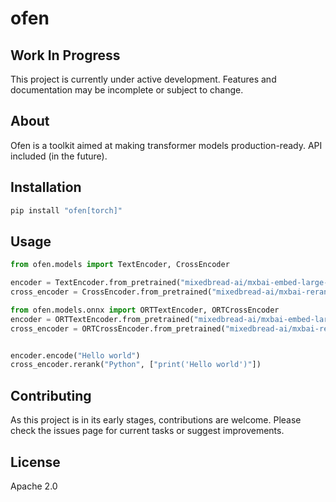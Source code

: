# ofen

## Work In Progress

This project is currently under active development. Features and documentation may be incomplete or subject to change.

## About

Ofen is a toolkit aimed at making transformer models production-ready. API included (in the future).

## Installation

```sh
pip install "ofen[torch]"
```

## Usage

```python
from ofen.models import TextEncoder, CrossEncoder

encoder = TextEncoder.from_pretrained("mixedbread-ai/mxbai-embed-large-v1")
cross_encoder = CrossEncoder.from_pretrained("mixedbread-ai/mxbai-rerank-large-v1")

from ofen.models.onnx import ORTTextEncoder, ORTCrossEncoder
encoder = ORTTextEncoder.from_pretrained("mixedbread-ai/mxbai-embed-large-v1")
cross_encoder = ORTCrossEncoder.from_pretrained("mixedbread-ai/mxbai-rerank-large-v1")


encoder.encode("Hello world")
cross_encoder.rerank("Python", ["print('Hello world')"])
```

## Contributing

As this project is in its early stages, contributions are welcome. Please check the issues page for current tasks or suggest improvements.

## License

Apache 2.0
